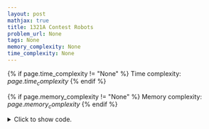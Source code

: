 ```yaml
---
layout: post
mathjax: true
title: 1321A Contest Robots
problem_url: None
tags: None
memory_complexity: None
time_complexity: None
---
```




{% if page.time_complexity != "None" %}
Time complexity: ${{ page.time_complexity }}$
{% endif %}

{% if page.memory_complexity != "None" %}
Memory complexity: ${{ page.memory_complexity }}$
{% endif %}

<details>
<summary>
<p style="display:inline">Click to show code.</p>
</summary>
```cpp
{% raw %}
using namespace std;
bool r[110];
bool b[110];
int n;
int main(void)
{
    int win = 0, loss = 0, ans;
    cin >> n;
    for (int i = 0; i < n; ++i)
        cin >> r[i];
    for (int i = 0; i < n; ++i)
        cin >> b[i];
    for (int i = 0; i < n; ++i)
    {
        if (r[i] and not b[i])
            ++win;
        if (not r[i] and b[i])
            ++loss;
    }
    if (win > 0)
        ans = (int)ceil((loss + 1.0) / win);
    else
        ans = -1;
    cout << ans << endl;
}

{% endraw %}
```
</details>

